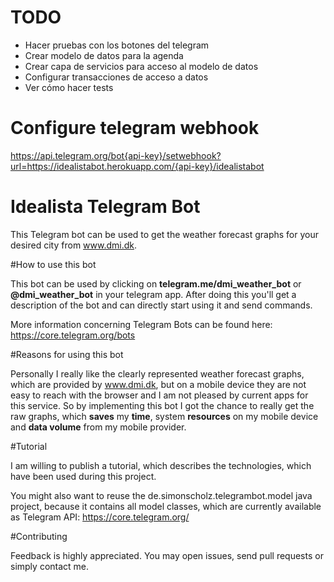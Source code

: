 # TODO

* Hacer pruebas con los botones del telegram
* Crear modelo de datos para la agenda
* Crear capa de servicios para acceso al modelo de datos
* Configurar transacciones de acceso a datos
* Ver cómo hacer tests

# Configure telegram webhook

https://api.telegram.org/bot{api-key}/setwebhook?url=https://idealistabot.herokuapp.com/{api-key}/idealistabot

# Idealista Telegram Bot

This Telegram bot can be used to get the weather forecast graphs for your desired city from www.dmi.dk.

#How to use this bot

This bot can be used by clicking on <b>telegram.me/dmi_weather_bot</b> or <b>@dmi_weather_bot</b> in your telegram app.
After doing this you'll get a description of the bot and can directly start using it and send commands.

More information concerning Telegram Bots can be found here: https://core.telegram.org/bots

#Reasons for using this bot

Personally I really like the clearly represented weather forecast graphs, which are provided by www.dmi.dk, but on a mobile device they are not easy to reach with the browser and I am not pleased by current apps for this service.
So by implementing this bot I got the chance to really get the raw graphs, which <b>saves</b> my <b>time</b>, system <b>resources</b> on my mobile device and <b>data volume</b> from my mobile provider. 

#Tutorial

I am willing to publish a tutorial, which describes the technologies, which have been used during this project.

You might also want to reuse the de.simonscholz.telegrambot.model java project, because it contains all model classes, which are currently available as Telegram API: https://core.telegram.org/

#Contributing

Feedback is highly appreciated. You may open issues, send pull requests or simply contact me.
